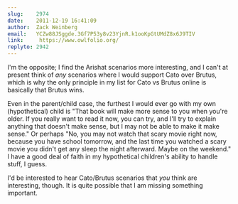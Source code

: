 ```yaml
---
slug:    2974
date:    2011-12-19 16:41:09
author:  Zack Weinberg
email:   YCZw88JSggde.3Gf7P53y8v23YjnR.k1ooKpGtUMdZ8x6J9TIV
link:     https://www.owlfolio.org/
replyto: 2942
---
```


I'm the opposite; I find the Arishat scenarios more interesting, and I
can't at present think of <i>any</i> scenarios where I would support
Cato over Brutus, which is why the only principle in my list for Cato
vs Brutus online is basically that Brutus wins.

Even in the parent/child case, the furthest I would ever go with my
own (hypothetical) child is "That book will make more sense to you
when you're older.  If you really want to read it now, you can try,
and I'll try to explain anything that doesn't make sense, but I may
not be able to make it make sense."  Or perhaps "No, you may not watch
that scary movie right now, because you have school tomorrow, and the
last time you watched a scary movie you didn't get any sleep the night
afterward.  Maybe on the weekend."  I have a good deal of faith in my
hypothetical children's ability to handle stuff, I guess.

I'd be interested to hear Cato/Brutus scenarios that <i>you</i> think
are interesting, though.  It is quite possible that I am missing
something important.
